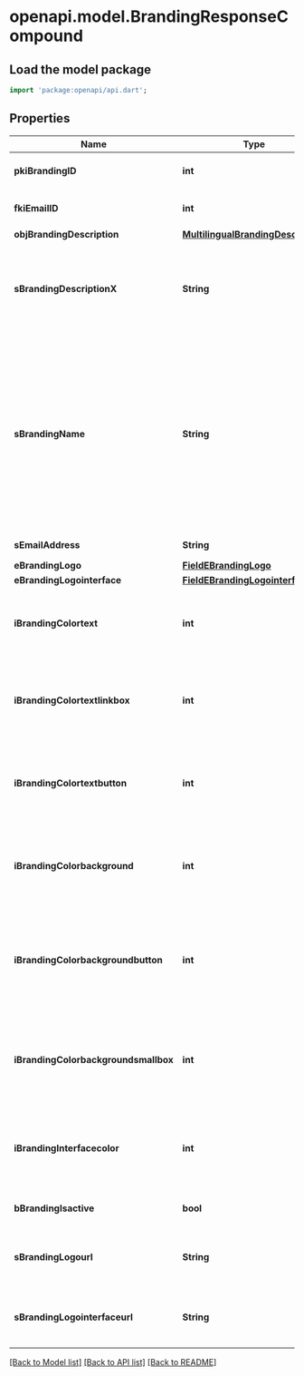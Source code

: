 # openapi.model.BrandingResponseCompound

## Load the model package
```dart
import 'package:openapi/api.dart';
```

## Properties
Name | Type | Description | Notes
------------ | ------------- | ------------- | -------------
**pkiBrandingID** | **int** | The unique ID of the Branding | 
**fkiEmailID** | **int** | The unique ID of the Email | [optional] 
**objBrandingDescription** | [**MultilingualBrandingDescription**](MultilingualBrandingDescription.md) |  | 
**sBrandingDescriptionX** | **String** | The Description of the Branding in the language of the requester | 
**sBrandingName** | **String** | The name of the Branding  This value will only be set if you wish to overwrite the default name. If you want to keep the default name, leave this property empty | [optional] 
**sEmailAddress** | **String** | The email address. | [optional] 
**eBrandingLogo** | [**FieldEBrandingLogo**](FieldEBrandingLogo.md) |  | 
**eBrandingLogointerface** | [**FieldEBrandingLogointerface**](FieldEBrandingLogointerface.md) |  | [optional] 
**iBrandingColortext** | **int** | The color of the text. This is a RGB color converted into integer | 
**iBrandingColortextlinkbox** | **int** | The color of the text in the link box. This is a RGB color converted into integer | 
**iBrandingColortextbutton** | **int** | The color of the text in the button. This is a RGB color converted into integer | 
**iBrandingColorbackground** | **int** | The color of the background. This is a RGB color converted into integer | 
**iBrandingColorbackgroundbutton** | **int** | The color of the background of the button. This is a RGB color converted into integer | 
**iBrandingColorbackgroundsmallbox** | **int** | The color of the background of the small box. This is a RGB color converted into integer | 
**iBrandingInterfacecolor** | **int** | The color of the interface. This is a RGB color converted into integer | [optional] 
**bBrandingIsactive** | **bool** | Whether the Branding is active or not | 
**sBrandingLogourl** | **String** | The url of the picture used as logo in the Branding | [optional] 
**sBrandingLogointerfaceurl** | **String** | The url of the picture used as logo in the Branding | [optional] 

[[Back to Model list]](../README.md#documentation-for-models) [[Back to API list]](../README.md#documentation-for-api-endpoints) [[Back to README]](../README.md)


